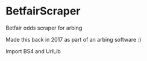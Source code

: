 # BetfairScraper
Betfair odds scraper for arbing

Made this back in 2017 as part of an arbing software
:)

Import BS4 and UrlLib
